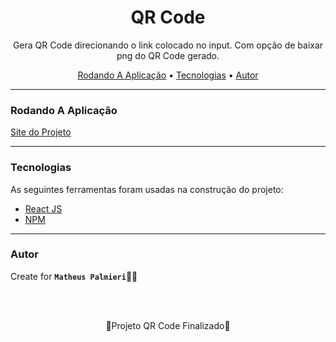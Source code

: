 <!-- Título -->

<h1 align="center">QR Code</h1>

<!-- Descrição -->

<p align="center">Gera QR Code direcionando o link colocado no input. Com opção de baixar png do QR Code gerado.</p>

<!-- Súmario -->

<p align="center">
 <a href="#rodando-a-aplicação">Rodando A Aplicação</a> •
 <a href="#tecnologias">Tecnologias</a> •
 <a href="#autor">Autor</a>
</p>

<!-- <img src="images/imagem.png" width="1366px" align="center"> -->

---

### Rodando A Aplicação

<a href="https://matheuspalmieri-qr-code.netlify.app/" target="_blank">Site do Projeto</a>

---

### Tecnologias

As seguintes ferramentas foram usadas na construção do projeto:

- [React JS](https://pt-br.reactjs.org/)
- [NPM](https://github.com/facebook/create-react-app)

---

### Autor

Create for <b>`Matheus Palmieri`</b>👨‍💻

<br>
<br>

<p align="center">🎉Projeto QR Code Finalizado🚀</p>

